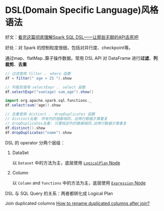 # DSL(Domain Specific Language)风格语法

好文：[看完这篇彻底理解Spark SQL DSL——让那些无聊的API去死吧](https://zhuanlan.zhihu.com/p/373497278)

好处：对 Spark 的控制粒度很细，包括对并行度、checkpoint等。

通过map、flatMap..算子操作数据。常用 DSL API 对 DataFrame 进行**过滤**、**列裁剪**、**去重**

```scala
// 过滤使用 filter 、 where 函数
df = filter(" age > 25 ").show
```

```scala
// 列裁剪使用 selectExpr 、 select 函数
df.selectExpr("sum(age) sum_age").show()

import org.apache.spark.sql.functions._
df.select(sum('age)).show
```

```scala
// 去重使用 distinct 、 dropDuplicates 函数
// distinct去重: 所有列的值都相同，这两行数据才算重复
// dropDuplicates去重: 只要指定列的数据相同,这两行数据才算重复
df.distinct().show
df.dropDuplicates("name").show
```



DSL 的 operator 分两个层级：

1. DataSet

   以 `Dataset` 中的方法为主，底层使用 [`LogicalPlan` Node](hack/2021-10-25-LogicalPlan.md)

2. Column

   以 `Column` and `functions` 中的方法为主，底层使用 [`Expression` Node](hack/2021-10-18-Expression.md)

DSL 与 SQL Query 的关系：两者都转化成 Logical Plan



Join duplicated columns [How to rename duplicated columns after join?](https://newbedev.com/how-to-rename-duplicated-columns-after-join)
